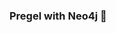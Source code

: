 ### Pregel with Neo4j 🚀




























































































 























